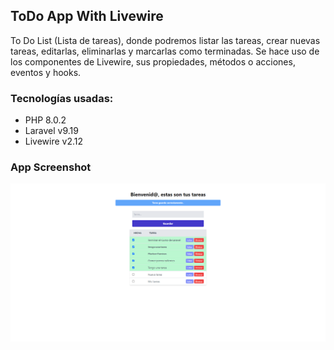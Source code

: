 ## ToDo App With Livewire
To Do List (Lista de tareas), donde podremos listar las tareas, crear nuevas tareas, editarlas, eliminarlas
y marcarlas como terminadas. 
Se hace uso de los componentes de Livewire, sus propiedades, métodos o acciones, eventos y hooks.

### Tecnologías usadas:
* PHP 8.0.2
* Laravel v9.19
* Livewire v2.12

### App Screenshot
![demo_app.png](demo_app.png)
